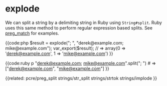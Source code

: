 # explode

We can split a string by a delimiting string in Ruby using `String#split`.
Ruby uses this same method to perform regular expression based splits. See 
[preg_match](../pcre/preg_match) for examples.

{{code:php
    $result = explode("; ", "derek@example.com; mike@example.com");
    var_export($result);
    // => array(0 => 'derek@example.com', 1 => 'mike@example.com')
}}

{{code:ruby
    p "derek@example.com; mike@example.com".split("; ")
    # => ["derek@example.com", "mike@example.com"]
}}


{{related:
    pcre/preg_split
    strings/str_split
    strings/strtok
    strings/implode
}}
